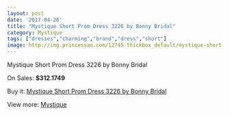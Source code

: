 ```yaml
---
layout: post
date: '2017-04-26'
title: "Mystique Short Prom Dress 3226 by Bonny Bridal"
category: Mystique
tags: ["dresses","charming","brand","dress","short"]
image: http://img.princessan.com/12745-thickbox_default/mystique-short-prom-dress-3226-by-bonny-bridal.jpg
---
```

Mystique Short Prom Dress 3226 by Bonny Bridal

On Sales: **$312.1749**
<a href="https://www.princessan.com/en/mystique/6037-mystique-short-prom-dress-3226-by-bonny-bridal.html"><amp-img layout="responsive" width="600" height="600" src="//img.princessan.com/12745-thickbox_default/mystique-short-prom-dress-3226-by-bonny-bridal.jpg" alt="Mystique Short Prom Dress 3226 by Bonny Bridal 0" /></a>

Buy it: [Mystique Short Prom Dress 3226 by Bonny Bridal](https://www.princessan.com/en/mystique/6037-mystique-short-prom-dress-3226-by-bonny-bridal.html "Mystique Short Prom Dress 3226 by Bonny Bridal")

View more: [Mystique](https://www.princessan.com/en/47-mystique "Mystique")